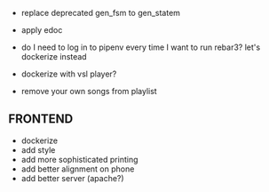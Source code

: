 - replace deprecated gen_fsm to gen_statem
- apply edoc

- do I need to log in to pipenv every time I want to run rebar3? let's dockerize instead
- dockerize with vsl player?

- remove your own songs from playlist


## FRONTEND
- dockerize
- add style
- add more sophisticated printing
- add better alignment on phone
- add better server (apache?)